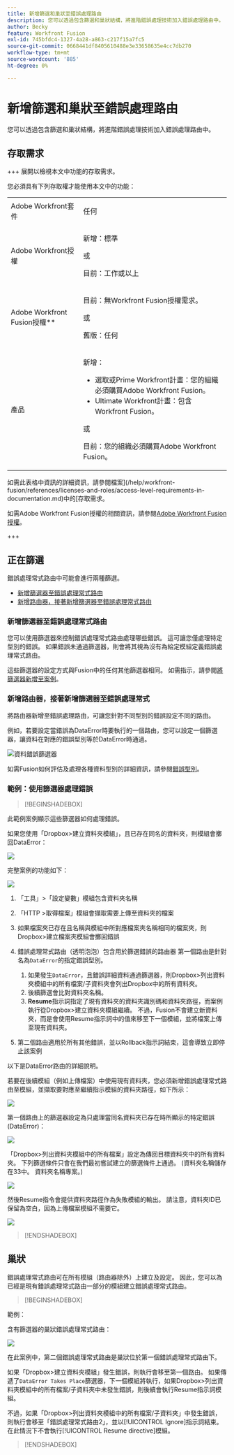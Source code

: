 ```yaml
---
title: 新增篩選和巢狀至錯誤處理路由
description: 您可以透過包含篩選和巢狀結構，將進階錯誤處理技術加入錯誤處理路由中。
author: Becky
feature: Workfront Fusion
exl-id: 745bfdc4-1327-4a28-a863-c217f15a7fc5
source-git-commit: 0668441df8405610488e3e33658635e4cc7db270
workflow-type: tm+mt
source-wordcount: '885'
ht-degree: 0%

---
```


# 新增篩選和巢狀至錯誤處理路由

您可以透過包含篩選和巢狀結構，將進階錯誤處理技術加入錯誤處理路由中。

## 存取需求

+++ 展開以檢視本文中功能的存取需求。

您必須具有下列存取權才能使用本文中的功能：

<table style="table-layout:auto">
 <col> 
 <col> 
 <tbody> 
  <tr> 
   <td role="rowheader">Adobe Workfront套件 
   <td> <p>任何</p> </td> 
  </tr> 
  <tr data-mc-conditions=""> 
   <td role="rowheader">Adobe Workfront授權</td> 
   <td> <p>新增：標準</p><p>或</p><p>目前：工作或以上</p> </td> 
  </tr> 
  <tr> 
   <td role="rowheader">Adobe Workfront Fusion授權**</td> 
   <td>
   <p>目前：無Workfront Fusion授權需求。</p>
   <p>或</p>
   <p>舊版：任何 </p>
   </td> 
  </tr> 
  <tr> 
   <td role="rowheader">產品</td> 
   <td>
   <p>新增：</p> <ul><li>選取或Prime Workfront計畫：您的組織必須購買Adobe Workfront Fusion。</li><li>Ultimate Workfront計畫：包含Workfront Fusion。</li></ul>
   <p>或</p>
   <p>目前：您的組織必須購買Adobe Workfront Fusion。</p>
   </td> 
  </tr>
 </tbody> 
</table>

如需此表格中資訊的詳細資訊，請參閱檔案](/help/workfront-fusion/references/licenses-and-roles/access-level-requirements-in-documentation.md)中的[存取需求。

如需Adobe Workfront Fusion授權的相關資訊，請參閱[Adobe Workfront Fusion授權](/help/workfront-fusion/set-up-and-manage-workfront-fusion/licensing-operations-overview/license-automation-vs-integration.md)。

+++

## 正在篩選

錯誤處理常式路由中可能會進行兩種篩選。

* [新增篩選器至錯誤處理常式路由](#add-a-filter-to-the-error-handler-route)
* [新增路由器，接著新增篩選器至錯誤處理常式路由](#add-a-router-followed-by-filters-to-the-error-handler)

### 新增篩選器至錯誤處理常式路由

您可以使用篩選器來控制錯誤處理常式路由處理哪些錯誤。 這可讓您僅處理特定型別的錯誤。 如果錯誤未通過篩選器，則會將其視為沒有為給定模組定義錯誤處理常式路由。

這些篩選器的設定方式與Fusion中的任何其他篩選器相同。 如需指示，請參閱[將篩選器新增至案例](/help/workfront-fusion/create-scenarios/add-modules/add-a-filter-to-a-scenario.md)。

### 新增路由器，接著新增篩選器至錯誤處理常式

將路由器新增至錯誤處理路由，可讓您針對不同型別的錯誤設定不同的路由。

例如，若要設定當錯誤為DataError時要執行的一個路由，您可以設定一個篩選器，讓資料在對應的錯誤型別等於DataError時通過。

![資料錯誤篩選器](assets/filter-dataerror.png)

如需Fusion如何評估及處理各種資料型別的詳細資訊，請參閱[錯誤型別](/help/workfront-fusion/references/errors/error-processing.md)。

### 範例：使用篩選器處理錯誤

>[!BEGINSHADEBOX]

此範例案例顯示這些篩選器如何處理錯誤。

如果您使用「Dropbox>建立資料夾模組」，且已存在同名的資料夾，則模組會擲回DataError：

![](assets/dropbox.png)

完整案例的功能如下：

![](assets/dropbox-scenario.png)

1. 「工具」>「設定變數」模組包含資料夾名稱
1. 「HTTP >取得檔案」模組會擷取需要上傳至資料夾的檔案
1. 如果檔案夾已存在且名稱與模組中所對應檔案夾名稱相同的檔案夾，則Dropbox>建立檔案夾模組會擲回錯誤
1. 錯誤處理常式路由（透明泡泡）包含用於篩選錯誤的路由器
第一個路由是針對名為`DataError`的指定錯誤型別。

   1. 如果發生`DataError`，且錯誤詳細資料通過篩選器，則Dropbox>列出資料夾模組中的所有檔案/子資料夾會列出Dropbox中的所有資料夾。
   1. 後續篩選會比對資料夾名稱。
   1. **Resume**&#x200B;指示詞指定了現有資料夾的資料夾識別碼和資料夾路徑，而案例執行從Dropbox>建立資料夾模組繼續。 不過，Fusion不會建立新資料夾，而是會使用Resume指示詞中的值來移至下一個模組，並將檔案上傳至現有資料夾。

1. 第二個路由適用於所有其他錯誤，並以Rollback指示詞結束，這會導致立即停止該案例

以下是DataError路由的詳細說明。

若要在後續模組（例如上傳檔案）中使用現有資料夾，您必須新增錯誤處理常式路由至模組，並擷取要對應至繼續指示模組的資料夾路徑，如下所示：

![](assets/add-error-handler-route.png)

第一個路由上的篩選器設定為只處理當同名資料夾已存在時所顯示的特定錯誤(DataError)：

![](assets/condition.png)

「Dropbox>列出資料夾模組中的所有檔案」設定為傳回目標資料夾中的所有資料夾。 下列篩選條件只會在我們最初嘗試建立的篩選條件上通過。 (資料夾名稱儲存在33中。 資料夾名稱專案。)

![](assets/condition2.png)

然後Resume指令會提供資料夾路徑作為失敗模組的輸出。 請注意，資料夾ID已保留為空白，因為上傳檔案模組不需要它。

![](assets/flow-control.png)

>[!ENDSHADEBOX]

## 巢狀

錯誤處理常式路由可在所有模組（路由器除外）上建立及設定。 因此，您可以為已經是現有錯誤處理常式路由一部分的模組建立錯誤處理常式路由。

>[!BEGINSHADEBOX]

範例：

含有篩選器的巢狀錯誤處理常式路由：

![](assets/nested-error-handling-route.png)

在此案例中，第二個錯誤處理常式路由是巢狀位於第一個錯誤處理常式路由下。

如果「Dropbox>建立資料夾模組」發生錯誤，則執行會移至第一個路由。 如果傳遞了`DataError Takes Place`篩選器，下一個模組將執行，如果Dropbox>列出資料夾模組中的所有檔案/子資料夾中未發生錯誤，則後續會執行Resume指示詞模組。

不過，如果「Dropbox>列出資料夾模組中的所有檔案/子資料夾」中發生錯誤，則執行會移至「錯誤處理常式路由2」，並以[!UICONTROL Ignore]指示詞結束。 在此情況下不會執行[!UICONTROL Resume directive]模組。

>[!ENDSHADEBOX]

